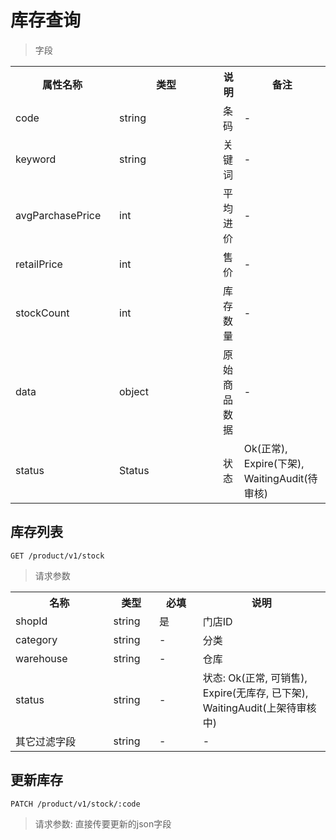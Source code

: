 # 库存查询

> 字段

<table>
    <tr>
        <th style="width:150px;">属性名称</th>
        <th style="width:150px;">类型</th>
        <th>说明</th>
        <th>备注</th>
    </tr>
    <tr>
        <td>code</td>
        <td>string</td>
        <td>条码</td>
        <td>-</td>
    </tr>
    <tr>
        <td>keyword</td>
        <td>string</td>
        <td>关键词</td>
        <td>-</td>
    </tr>
    <tr>
        <td>avgParchasePrice</td>
        <td>int</td>
        <td>平均进价</td>
        <td>-</td>
    </tr>
    <tr>
        <td>retailPrice</td>
        <td>int</td>
        <td>售价</td>
        <td>-</td>
    </tr>
    <tr>
        <td>stockCount</td>
        <td>int</td>
        <td>库存数量</td>
        <td>-</td>
    </tr>
    <tr>
        <td>data</td>
        <td>object</td>
        <td>原始商品数据</td>
        <td>-</td>
    </tr>
    <tr>
        <td>status</td>
        <td>Status</td>
        <td>状态</td>
        <td>Ok(正常), Expire(下架), WaitingAudit(待审核)</td>
    </tr>
</table>

## 库存列表

```
GET /product/v1/stock
```

>请求参数
<table>
    <tr>
        <th style="width:150px;">名称</th>
        <th style="width:60px;">类型</th>
        <th style="width:60px;">必填</th>
        <th style="width:200px;">说明</th>
    </tr>
    <tr>
        <td>shopId</td>
        <td>string</td>
        <td>是</td>
        <td>门店ID</td>
    </tr>
    <tr>
        <td>category</td>
        <td>string</td>
        <td>-</td>
        <td>分类</td>
    </tr>
    <tr>
        <td>warehouse</td>
        <td>string</td>
        <td>-</td>
        <td>仓库</td>
    </tr>
    <tr>
        <td>status</td>
        <td>string</td>
        <td>-</td>
        <td>状态: Ok(正常, 可销售), Expire(无库存, 已下架), WaitingAudit(上架待审核中)</td>
    </tr>
    <tr>
        <td>其它过滤字段</td>
        <td>string</td>
        <td>-</td>
        <td>-</td>
    </tr>
</table>

## 更新库存

```
PATCH /product/v1/stock/:code
```

>请求参数: 直接传要更新的json字段
